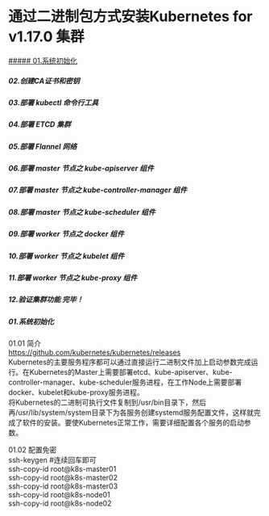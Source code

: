 # **通过二进制包方式安装Kubernetes for v1.17.0 集群**
[##### 01.系统初始化](https://github.com/guoqunchao/Kubernetes/tree/master/BinaryInstall#01%E7%B3%BB%E7%BB%9F%E5%88%9D%E5%A7%8B%E5%8C%96-1)
##### 02.创建CA证书和密钥
##### 03.部署 kubectl 命令行工具
##### 04.部署 ETCD 集群
##### 05.部署 Flannel 网络
##### 06.部署 master 节点之 kube-apiserver 组件
##### 07.部署 master 节点之 kube-controller-manager 组件
##### 08.部署 master 节点之 kube-scheduler 组件
##### 09.部署 worker 节点之 docker 组件
##### 10.部署 worker 节点之 kubelet 组件
##### 11.部署 worker 节点之 kube-proxy 组件
##### 12.验证集群功能 完毕！


##### 01.系统初始化
01.01 简介  
https://github.com/kubernetes/kubernetes/releases  
Kubernetes的主要服务程序都可以通过直接运行二进制文件加上启动参数完成运行。在Kubernetes的Master上需要部署etcd、kube-apiserver、kube-controller-manager、kube-scheduler服务进程，在工作Node上需要部署docker、kubelet和kube-proxy服务进程。  
将Kubernetes的二进制可执行文件复制到/usr/bin目录下，然后再/usr/lib/system/system目录下为各服务创建systemd服务配置文件，这样就完成了软件的安装。要使Kubernetes正常工作，需要详细配置各个服务的启动参数。  

01.02 配置免密  
ssh-keygen #连续回车即可   
ssh-copy-id root@k8s-master01  
ssh-copy-id root@k8s-master02  
ssh-copy-id root@k8s-master03  
ssh-copy-id root@k8s-node01  
ssh-copy-id root@k8s-node02  

